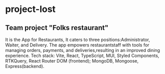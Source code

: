 # project-lost
## Team project "Folks restaurant"
It is the App for Restaurants, It caters to three positions:Administrator, Waiter, and Delivery.
The app empowers restaurantstaff with tools for managing orders, payments, and deliveries,resulting in an improved dining experience.
Tech stack: Vite, React, TypeScript, MUI, Styled Components, RTKQuery, React Router DOM (frontend); MongoDB, Mongoose, Express(backend).
